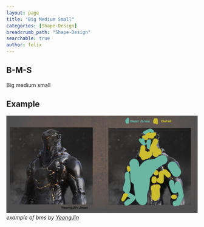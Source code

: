```yaml
---
layout: page
title: "Big Medium Small"
categories: [Shape-Design]
breadcrumb_path: "Shape-Design"
searchable: true
author: felix
---
```


## B-M-S

Big medium small

## Example

![example](./resources/bms.png)
_example of bms by [YeongJin](https://www.artstation.com/user-8966)_